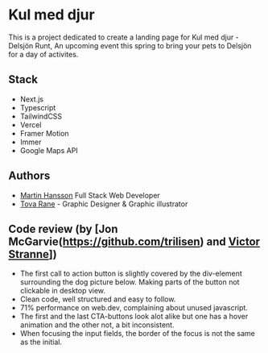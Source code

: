# Kul med djur

This is a project dedicated to create a landing page for Kul med djur - Delsjön Runt, An upcoming event this spring to bring your pets to Delsjön for a day of activites.

## Stack

- Next.js
- Typescript
- TailwindCSS
- Vercel
- Framer Motion
- Immer
- Google Maps API

## Authors

- [Martin Hansson](https://next-portfolio-sooty-five.vercel.app) Full Stack Web Developer
- [Tova Rane](https://tovarane.com) - Graphic Designer & Graphic illustrator

## Code review (by [Jon McGarvie(https://github.com/trilisen) and [Victor Stranne](https://github.com/Vstranne)])

- The first call to action button is slightly covered by the div-element surrounding the dog picture below. Making parts of the button not clickable in desktop view.
- Clean code, well structured and easy to follow.
- 71% performance on web.dev, complaining about unused javascript.
- The first and the last CTA-buttons look alot alike but one has a hover animation and the other not, a bit inconsistent.
- When focusing the input fields, the border of the focus is not the same as the initial.
